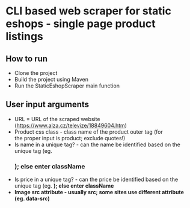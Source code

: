 # CLI based web scraper for static eshops - single page product listings

## How to run

- Clone the project
- Build the project using Maven
- Run the StaticEshopScraper main function

## User input arguments

- URL = URL of the scraped website (https://www.alza.cz/televize/18849604.htm)
- Product css class - class name of the product outer tag (for <div class="product"> the proper input is product; exclude quotes!)
- Is name in a unique tag? - can the name be identified based on the unique tag (eg. <h3>); else enter className
- Is price in a unique tag? - can the price be identified based on the unique tag (eg. <strong>); else enter className
- Image src attribute - usually src; some sites use different attribute (eg. data-src)
